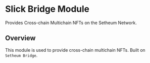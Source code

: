 # Slick Bridge Module
Provides Cross-chain Multichain NFTs on the Setheum Network.

## Overview

This module is used to provide cross-chain multichain NFTs. Built on `Setheum Bridge`.